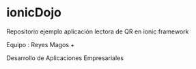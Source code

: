 # ionicDojo
Repositorio ejemplo aplicación lectora de QR en ionic framework

Equipo : Reyes Magos +

Desarrollo de Aplicaciones Empresariales
